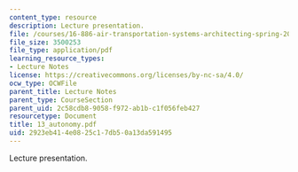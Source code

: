 ```yaml
---
content_type: resource
description: Lecture presentation.
file: /courses/16-886-air-transportation-systems-architecting-spring-2004/2923eb414e0825c17db50a13da591495_13_autonomy.pdf
file_size: 3500253
file_type: application/pdf
learning_resource_types:
- Lecture Notes
license: https://creativecommons.org/licenses/by-nc-sa/4.0/
ocw_type: OCWFile
parent_title: Lecture Notes
parent_type: CourseSection
parent_uid: 2c58cdb8-9058-f972-ab1b-c1f056feb427
resourcetype: Document
title: 13_autonomy.pdf
uid: 2923eb41-4e08-25c1-7db5-0a13da591495
---
```

Lecture presentation.